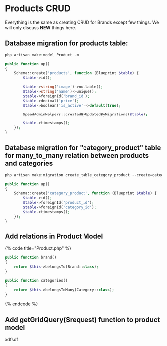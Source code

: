 # Products CRUD

Everything is the same as creating CRUD for Brands except few things. We will only discuss **NEW** things here.

## Database migration for products table:

```php
php artisan make:model Product -m
```

```php
public function up()
{
    Schema::create('products', function (Blueprint $table) {
        $table->id();

        $table->string('image')->nullable();
        $table->string('name')->unique();
        $table->foreignId('brand_id');
        $table->decimal('price');
        $table->boolean('is_active')->default(true);

        SpeedAdminHelpers::createdByUpdatedByMigrations($table);

        $table->timestamps();
    });
}
```

## Database migration for "category\_product" table for many\_to\_many relation between products and categories

```php
php artisan make:migration create_table_category_product --create=category_product
```

```php
public function up()
{
    Schema::create('category_product', function (Blueprint $table) {
        $table->id();
        $table->foreignId('product_id');
        $table->foreignId('category_id');
        $table->timestamps();
    });
}
```

## Add relations in Product Model

{% code title="Product.php" %}
```php
public function brand()
{
    return $this->belongsTo(Brand::class);
}

public function categories()
{
    return $this->belongsToMany(Category::class);
}
```
{% endcode %}

## Add getGridQuery\($request\) function to product model

xdfsdf


